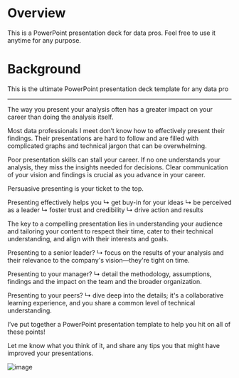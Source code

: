 # Overview
This is a PowerPoint presentation deck for data pros. Feel free to use it anytime for any purpose. 

# Background

This is the ultimate PowerPoint presentation deck template for any data pro



---




The way you present your analysis often has a greater impact on your career than doing the analysis itself. 


Most data professionals I meet don’t know how to effectively present their findings. Their presentations are hard to follow and are filled with complicated graphs and technical jargon that can be overwhelming. 


Poor presentation skills can stall your career. If no one understands your analysis, they miss the insights needed for decisions. Clear communication of your vision and findings is crucial as you advance in your career.


Persuasive presenting is your ticket to the top.


Presenting effectively helps you
↳ get buy-in for your ideas
↳ be perceived as a leader
↳ foster trust and credibility
↳ drive action and results


The key to a compelling presentation lies in understanding your audience and tailoring your content to respect their time, cater to their technical understanding, and align with their interests and goals.


Presenting to a senior leader? 
↳ focus on the results of your analysis and their relevance to the company's vision—they're tight on time.

Presenting to your manager? 
↳ detail the methodology, assumptions, findings and the impact on the team and the broader organization.

Presenting to your peers? 
↳ dive deep into the details; it's a collaborative learning experience, and you share a common level of technical understanding.


I’ve put together a PowerPoint presentation template to help you hit on all of these points! 


Let me know what you think of it, and share any tips you that might have improved your presentations.

![image](https://github.com/mo-abulyusr/PowerPoint-Presentation-Deck-Template-/assets/152322450/22309ee2-8c69-4ea4-862e-6c1460ea7694)
